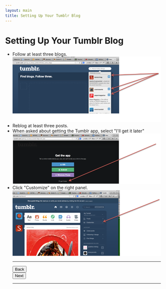 ```yaml
---
layout: main
title: Setting Up Your Tumblr Blog
---
```


# Setting Up Your Tumblr Blog

<ul>
<li> Follow at least three blogs.</li>

<img src="../tumblrStep2.png"/>

<li> Reblog at least three posts.</li>

<li> When asked about getting the Tumblr app, select "I'll get it later"</li>

<img src="../tumblrStep3.png"/>

<li> Click "Customize" on the right panel.</li>

<img src="../tumblrStep4.png"/>

---

<div class="row">
  <div class="col-md-1">
    <a href="../start"><button type="button" class="btn btn-primary btn-lg">Back</button></a>
  </div>
  <div class="col-md-1">
    <a href="../theme"><button type="button" class="btn btn-primary btn-lg">Next</button></a>
  </div>
</div>

---